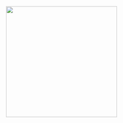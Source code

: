 <h3 align="center">
<img src="https://media0.giphy.com/media/uIn4YsnzGZmumlneEZ/giphy.gif?cid=790b761142ac762139f72ef8143b0912bc5512701cdadbc3&rid=giphy.gif&ct=ts" width=300>
</h3>
